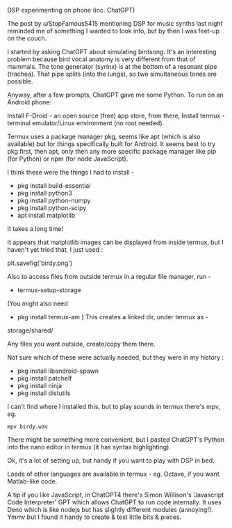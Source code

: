 DSP experimenting on phone (inc. ChatGPT)

The post by u/StopFamous5415 mentioning DSP for music synths last night reminded me of something I wanted to look into, but by then I was feet-up on the couch.

I started by asking ChatGPT about simulating birdsong. It's an interesting problem because bird vocal anatomy is very different from that of mammals. The tone generator (syrinx) is at the bottom of a resonant pipe (trachea). That pipe splits (into the lungs), so two simultaneous tones are possible.

Anyway, after a few prompts, ChatGPT gave me some Python. To run on an Android phone: 

Install F-Droid - an open source (free) app store, from there, Install termux - terminal emulator/Linux environment (no root needed).

Termux uses a package manager pkg, seems like apt (which is also available) but for things specifically built for Android. It seems best to try pkg first, then apt, only then any more specific package manager like pip (for Python) or npm (for node JavaScript).

I think these were the things I had to install -

* pkg install build-essential
* pkg install python3
* pkg install python-numpy
* pkg install python-scipy
* apt install matplotlib

It takes a long time!

It appears that matplotlib images can be displayed from inside termux, but I haven't yet tried that, I just used :

plt.savefig('birdy.png')

Also to access files from outside termux in a regular file manager, run -

* termux-setup-storage

(You might also need 
* pkg install termux-am 
)
This creates a linked dir, under termux as -

storage/shared/

Any files you want outside, create/copy them there.

Not sure which of these were actually needed, but they were in my history :

*  pkg install libandroid-spawn
*  pkg install patchelf 
*  pkg install ninja 
*  pkg install distutils

I can't find where I installed this, but to play sounds in termux there's mpv, eg.
```
mpv birdy.wav
```

There might be something more convenient, but I pasted ChatGPT's Python into the nano editor in termux (it has syntax highlighting).

Ok, it's a lot of setting up, but handy if you want to play with DSP in bed.

Loads of other languages are available in termux - eg. Octave, if you want Matlab-like code.

A tip if you like JavaScript, in ChatGPT4 there's Simon Willison's 'Javascript Code Interpreter' GPT which allows ChatGPT to run code internally. It uses Deno which is like nodejs but has slightly different modules (annoying!). Ymmv but I found it handy to create & test little bits & pieces.
